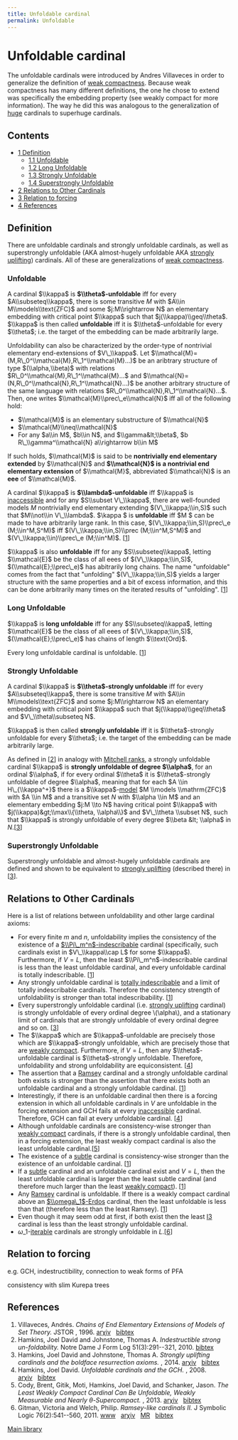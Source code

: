 ```yaml
---
title: Unfoldable cardinal
permalink: Unfoldable
---
```

# Unfoldable cardinal











The unfoldable cardinals were introduced by Andres Villaveces in order
to generalize the definition of [weak
compactness](Weakly_compact "Weakly compact").
Because weak compactness has many different definitions, the one he
chose to extend was specifically the embedding property (see weakly
compact for more information). The way he did this was analogous to the
generalization of
[huge](Huge "Huge")
cardinals to superhuge cardinals.



## Contents


-   [<span class="tocnumber">1</span> <span
    class="toctext">Definition</span>](#Definition)
    -   [<span class="tocnumber">1.1</span> <span
        class="toctext">Unfoldable</span>](#Unfoldable)
    -   [<span class="tocnumber">1.2</span> <span class="toctext">Long
        Unfoldable</span>](#Long_Unfoldable)
    -   [<span class="tocnumber">1.3</span> <span
        class="toctext">Strongly
        Unfoldable</span>](#Strongly_Unfoldable)
    -   [<span class="tocnumber">1.4</span> <span
        class="toctext">Superstrongly
        Unfoldable</span>](#Superstrongly_Unfoldable)
-   [<span class="tocnumber">2</span> <span class="toctext">Relations to
    Other Cardinals</span>](#Relations_to_Other_Cardinals)
-   [<span class="tocnumber">3</span> <span class="toctext">Relation to
    forcing</span>](#Relation_to_forcing)
-   [<span class="tocnumber">4</span> <span
    class="toctext">References</span>](#References)


## Definition

There are unfoldable cardinals and strongly unfoldable cardinals, as
well as superstrongly unfoldable (AKA almost-hugely unfoldable AKA
[strongly
uplifting](Uplifting "Uplifting"))
cardinals. All of these are generalizations of [weak
compactness](Weakly_compact "Weakly compact").

### <span id="Unfoldable" class="mw-headline">Unfoldable</span>

A cardinal $\\kappa$ is **$\\theta$-unfoldable** iff for every
$A\\subseteq\\kappa$, there is some transitive $M$ with $A\\in
M\\models\\text{ZFC}$ and some $j:M\\rightarrow N$ an elementary
embedding with critical point $\\kappa$ such that
$j(\\kappa)\\geq\\theta$. $\\kappa$ is then called **unfoldable** iff it
is $\\theta$-unfoldable for every $\\theta$; i.e. the target of the
embedding can be made arbitrarily large.

Unfoldability can also be characterized by the order-type of nontrivial
elementary end-extensions of $V\_\\kappa$. Let
$\\mathcal{M}=(M,R\_0^\\mathcal{M},R\_1^\\mathcal{M}...)$ be an
aribtrary structure of type $(\\alpha,\\beta)$ with relations
$R\_0^\\mathcal{M},R\_1^\\mathcal{M}...$ and
$\\mathcal{N}=(N,R\_0^\\mathcal{N},R\_1^\\mathcal{N}...)$ be another
arbitrary structure of the same language with relations
$R\_0^\\mathcal{N},R\_1^\\mathcal{N}...$. Then, one writes
$\\mathcal{M}\\prec\_e\\mathcal{N}$ iff all of the following hold:

-   $\\mathcal{M}$ is an elementary substructure of $\\mathcal{N}$
-   $\\mathcal{M}\\neq\\mathcal{N}$
-   For any $a\\in M$, $b\\in N$, and $\\gamma&lt;\\beta$, $b
    R\_\\gamma^\\mathcal{N} a\\rightarrow b\\in M$

If such holds, $\\mathcal{M}$ is said to be **nontrivially end
elementary extended** by $\\mathcal{N}$ and **$\\mathcal{N}$ is a
nontrivial end elementary extension** of $\\mathcal{M}$, abbreviated
$\\mathcal{N}$ is an **eee** of $\\mathcal{M}$.

A cardinal $\\kappa$ is **$\\lambda$-unfoldable** iff $\\kappa$ is
[inaccessible](Inaccessible "Inaccessible")
and for any $S\\subset V\_\\kappa$, there are well-founded models $M$
nontrivially end elementary extending $(V\_\\kappa;\\in,S)$ such that
$M\\not\\in V\_\\lambda$. $\\kappa $ is **unfoldable** iff $M $ can be
made to have arbitrarily large rank. In this case,
$(V\_\\kappa;\\in,S)\\prec\_e (M;\\in^M,S^M)$ iff
$(V\_\\kappa;\\in,S)\\prec (M;\\in^M,S^M)$ and
$(V\_\\kappa;\\in)\\prec\_e (M;\\in^M)$.
\[[1](#bibkey_Villaveces1996:ChainsEndElementaryExtensionsModels)\]

$\\kappa$ is also **unfoldable** iff for any $S\\subseteq\\kappa$,
letting $\\mathcal{E}$ be the class of all eees of
$(V\_\\kappa;\\in,S)$, $(\\mathcal{E};\\prec\_e)$ has abitrarily long
chains. The name "unfoldable" comes from the fact that "unfolding"
$(V\_\\kappa;\\in,S)$ yields a larger structure with the same properties
and a bit of excess information, and this can be done arbitrarily many
times on the iterated results of "unfolding".
\[[1](#bibkey_Villaveces1996:ChainsEndElementaryExtensionsModels)\]

### <span id="Long_Unfoldable" class="mw-headline">Long Unfoldable</span>

$\\kappa$ is **long unfoldable** iff for any $S\\subseteq\\kappa$,
letting $\\mathcal{E}$ be the class of all eees of
$(V\_\\kappa;\\in,S)$, $(\\mathcal{E};\\prec\_e)$ has chains of length
$\\text{Ord}$.

Every long unfoldable cardinal is unfoldable.
\[[1](#bibkey_Villaveces1996:ChainsEndElementaryExtensionsModels)\]

### <span id="Strongly_Unfoldable" class="mw-headline">Strongly Unfoldable</span>

A cardinal $\\kappa$ is **$\\theta$-strongly unfoldable** iff for every
$A\\subseteq\\kappa$, there is some transitive $M$ with $A\\in
M\\models\\text{ZFC}$ and some $j:M\\rightarrow N$ an elementary
embedding with critical point $\\kappa$ such that
$j(\\kappa)\\geq\\theta$ and $V\_\\theta\\subseteq N$.

$\\kappa$ is then called **strongly unfoldable** iff it is
$\\theta$-strongly unfoldable for every $\\theta$; i.e. the target of
the embedding can be made arbitrarily large.

As defined in
\[[2](#bibkey_HamkinsJohnstone2010:IndestructibleStrongUnfoldability)\]
in analogy with [Mitchell
ranks](Mitchell_rank "Mitchell rank"),
a strongly unfoldable cardinal $\\kappa$ is **strongly unfoldable of
degree $\\alpha$**, for an ordinal $\\alpha$, if for every ordinal
$\\theta$ it is $\\theta$-strongly unfoldable of degree $\\alpha$,
meaning that for each $A \\in H\_{\\kappa^+}$ there is a
$\\kappa$-[model](Model "Model")
$M \\models \\mathrm{ZFC}$ with $A \\in M$ and a transitive set $N$ with
$\\alpha \\in M$ and an elementary embedding $j:M \\to N$ having
critical point $\\kappa$ with $j(\\kappa)&gt;\\max\\{\\theta,
\\alpha\\}$ and $V\_\\theta \\subset N$, such that $\\kappa$ is strongly
unfoldable of every degree $\\beta &lt; \\alpha$ in
$N$.\[[3](#bibkey_HamkinsJohnstone:BoldfaceResurrectionAxioms)\]

### <span id="Superstrongly_Unfoldable" class="mw-headline">Superstrongly Unfoldable</span>

Superstrongly unfoldable and almost-hugely unfoldable cardinals are
defined and shown to be equivalent to [strongly
uplifting](Uplifting "Uplifting")
(described there) in
\[[3](#bibkey_HamkinsJohnstone:BoldfaceResurrectionAxioms)\].

## Relations to Other Cardinals

Here is a list of relations between unfoldability and other large
cardinal axioms:

-   For every finite $m$ and $n$, unfoldability implies the consistency
    of the existence of a
    [$\\Pi\_m^n$-indescribable](Indescribable "Indescribable")
    cardinal (specifically, such cardinals exist in $V\_\\kappa\\cap L$
    for some $\\kappa$). Furthermore, if $V=L$, then the least
    $\\Pi\_m^n$-indescribable cardinal is less than the least unfoldable
    cardinal, and every unfoldable cardinal is totally indescribable.
    \[[1](#bibkey_Villaveces1996:ChainsEndElementaryExtensionsModels)\]
-   Any strongly unfoldable cardinal is [totally
    indescribable](Indescribable "Indescribable")
    and a limit of totally indescribable cardinals. Therefore the
    consistency strength of unfoldability is stronger than total
    indescribability.
    \[[1](#bibkey_Villaveces1996:ChainsEndElementaryExtensionsModels)\]
-   Every superstrongly unfoldable cardinal (i.e. [strongly
    uplifting](Uplifting "Uplifting")
    cardinal) is strongly unfoldable of every ordinal degree
    \\(\\alpha\\), and a stationary limit of cardinals that are strongly
    unfoldable of every ordinal degree and so on.
    \[[3](#bibkey_HamkinsJohnstone:BoldfaceResurrectionAxioms)\]
-   The $\\kappa$ which are $\\kappa$-unfoldable are precisely those
    which are $\\kappa$-strongly unfoldable, which are precisely those
    that are [weakly
    compact](Weakly_compact "Weakly compact").
    Furthermore, if $V=L$, then any $\\theta$-unfoldable cardinal is
    $\\theta$-strongly unfoldable. Therefore, unfoldability and strong
    unfoldability are equiconsistent.
    \[[4](#bibkey_Hamkins2008:UnfoldableGCH)\]
-   The assertion that a
    [Ramsey](Ramsey "Ramsey")
    cardinal and a strongly unfoldable cardinal both exists is stronger
    than the assertion that there exists both an unfoldable cardinal and
    a strongly unfoldable cardinal.
    \[[1](#bibkey_Villaveces1996:ChainsEndElementaryExtensionsModels)\]
-   Interestingly, if there is an unfoldable cardinal then there is a
    forcing extension in which all unfoldable cardinals in $V$ are
    unfoldable in the forcing extension and GCH fails at every
    [inaccessible](Inaccessible "Inaccessible")
    cardinal. Therefore, GCH can fail at every unfoldable cardinal.
    \[[4](#bibkey_Hamkins2008:UnfoldableGCH)\]
-   Although unfoldable cardinals are consistency-wise stronger than
    [weakly
    compact](Weakly_compact "Weakly compact")
    cardinals, if there is a strongly unfoldable cardinal, then in a
    forcing extension, the least weakly compact cardinal is also the
    least unfoldable
    cardinal.\[[5](#bibkey_CodyGitikHamkinsSchanker2013:TheLeastWeaklyCompactCardinal)\]
-   The existence of a
    <a href="Subtle" class="mw-redirect" title="Subtle">subtle</a>
    cardinal is consistency-wise stronger than the existence of an
    unfoldable cardinal.
    \[[1](#bibkey_Villaveces1996:ChainsEndElementaryExtensionsModels)\]
-   If a
    <a href="Subtle" class="mw-redirect" title="Subtle">subtle</a>
    cardinal and an unfoldable cardinal exist and $V=L$, then the least
    unfoldable cardinal is larger than the least subtle cardinal (and
    therefore much larger than the least [weakly
    compact](Weakly_compact "Weakly compact")).
    \[[1](#bibkey_Villaveces1996:ChainsEndElementaryExtensionsModels)\]
-   Any
    [Ramsey](Ramsey "Ramsey")
    cardinal is unfoldable. If there is a weakly compact cardinal above
    an
    [$\\omega\_1$-Erdos](Erdos "Erdos")
    cardinal, then the least unfoldable is less than that (therefore
    less than the least Ramsey).
    \[[1](#bibkey_Villaveces1996:ChainsEndElementaryExtensionsModels)\]
-   Even though it may seem odd at first, if both exist then the least
    <a href="Rank-into-rank" class="mw-redirect" title="Rank-into-rank">I3</a>
    cardinal is less than the least strongly unfoldable cardinal.
-   $ω\_1$-<a href="Iterable" class="mw-redirect" title="Iterable">iterable</a>
    cardinals are strongly unfoldable in
    $L$.\[[6](#bibkey_GitmanWelch2011:RamseyLikeCardinalsII)\]

## Relation to forcing

e.g. GCH, indestructibility, connection to weak forms of PFA

consistency with slim Kurepa trees

## References

1.  <span
    id="bibkey_Villaveces1996:ChainsEndElementaryExtensionsModels">Villaveces,
    Andrés. *Chains of End Elementary Extensions of Models of Set
    Theory.* JSTOR , 1996.
    <a href="http://arxiv.org/abs/math/9611209" class="extiw">arχiv</a>   <a href="javascript:bibpopup(&#39;@article%7BVillaveces1996:ChainsEndElementaryExtensionsModels,%20%20%20%20AUTHOR%20=%20%7BVillaveces,%20Andrés%7D,%3Cbr%3E%20%20%20%20%20TITLE%20=%20%7BChains%20of%20End%20Elementary%20Extensions%20of%20Models%20of%20Set%20Theory%7D,%3Cbr%3E%20%20%20JOURNAL%20=%20%7BJSTOR%7D,%3Cbr%3E%20%20%20%20%20%20YEAR%20=%20%7B1996%7D,%3Cbr%3E%20%20%20%20EPRINT%20=%20%7Bmath/9611209%7D,%3Cbr%3E%7D&#39;)" class="bibtex">bibtex</a></span>
2.  <span
    id="bibkey_HamkinsJohnstone2010:IndestructibleStrongUnfoldability">Hamkins,
    Joel David and Johnstone, Thomas A. *Indestructible strong
    un-foldability.* Notre Dame J Form Log 51(3):291--321, 2010.
    <a href="javascript:bibpopup(&#39;@article%7BHamkinsJohnstone2010:IndestructibleStrongUnfoldability,%20%20AUTHOR%20=%20%20%20%20%20%20%20%7BHamkins,%20Joel%20David%20and%20Johnstone,%20Thomas%20A.%7D,%3Cbr%3E%20%20TITLE%20=%20%20%20%20%20%20%20%20%7BIndestructible%20strong%20un-foldability%7D,%3Cbr%3E%20%20YEAR%20=%20%20%20%20%20%20%20%20%20%7B2010%7D,%3Cbr%3E%20%20JOURNAL%20=%20%20%20%20%20%20%7BNotre%20Dame%20J.%20Form.%20Log.%7D,%3Cbr%3E%20%20VOLUME%20=%20%20%20%20%20%20%20%7B51%7D,%3Cbr%3E%20%20NUMBER%20=%20%20%20%20%20%20%20%7B3%7D,%3Cbr%3E%20%20PAGES%20=%20%20%20%20%20%20%20%20%7B291--321%7D%7D&#39;)" class="bibtex">bibtex</a></span>
3.  <span
    id="bibkey_HamkinsJohnstone:BoldfaceResurrectionAxioms">Hamkins,
    Joel David and Johnstone, Thomas A. *Strongly uplifting cardinals
    and the boldface resurrection axioms.* , 2014.
    <a href="http://arxiv.org/abs/1403.2788" class="extiw">arχiv</a>   <a href="javascript:bibpopup(&#39;@article%7BHamkinsJohnstone:BoldfaceResurrectionAxioms,%20%20AUTHOR%20=%20%20%20%20%20%20%20%7BHamkins,%20Joel%20David%20and%20Johnstone,%20Thomas%20A.%7D,%3Cbr%3E%20%20TITLE%20=%20%20%20%20%20%20%20%20%7BStrongly%20uplifting%20cardinals%20and%20the%20boldface%20resurrection%20axioms%7D,%3Cbr%3E%20%20YEAR%20=%20%20%20%20%20%20%20%20%20%7B2014%7D,%3Cbr%3E%20%20eprint%20=%20%20%20%20%20%20%20%7B1403.2788%7D,%3Cbr%3E%7D&#39;)" class="bibtex">bibtex</a></span>
4.  <span id="bibkey_Hamkins2008:UnfoldableGCH">Hamkins, Joel David.
    *Unfoldable cardinals and the GCH.* , 2008.
    <a href="http://arxiv.org/abs/math/9909029" class="extiw">arχiv</a>   <a href="javascript:bibpopup(&#39;@article%7BHamkins2008:UnfoldableGCH,%20author%20=%20%7BHamkins,%20Joel%20David%7D,%3Cbr%3Etitle%20=%20%7BUnfoldable%20cardinals%20and%20the%20GCH%7D,%3Cbr%3Eyear%20=%20%7B2008%7D,%3Cbr%3Eeprint=%7Bmath/9909029%7D,%3Cbr%3E%7D&#39;)" class="bibtex">bibtex</a></span>
5.  <span
    id="bibkey_CodyGitikHamkinsSchanker2013:TheLeastWeaklyCompactCardinal">Cody,
    Brent, Gitik, Moti, Hamkins, Joel David, and Schanker, Jason. *The
    Least Weakly Compact Cardinal Can Be Unfoldable, Weakly Measurable
    and Nearly θ-Supercompact.* , 2013.
    <a href="http://arxiv.org/abs/1305.5961" class="extiw">arχiv</a>   <a href="javascript:bibpopup(&#39;@article%7BCodyGitikHamkinsSchanker2003:TheLeastWeaklyCompactCardinal,%20%20%20%20author%20=%20%7BCody,%20Brent,%20Gitik,%20Moti,%20Hamkins,%20Joel%20David,%20and%20Schanker,%20Jason%7D,%3Cbr%3E%20%20%20%20%20%20%20%20%20title%20=%20%7BThe%20Least%20Weakly%20Compact%20Cardinal%20Can%20Be%20Unfoldable,%20Weakly%20Measurable%20and%20Nearly%20θ-Supercompact%7D,%3Cbr%3E%20%20%20%20%20%20%20%20year%20=%20%7B2013%7D,%3Cbr%3E%20%20%20%20%20eprint%20=%20%7B1305.5961%7D,%3Cbr%3E%7D&#39;)" class="bibtex">bibtex</a></span>
6.  <span id="bibkey_GitmanWelch2011:RamseyLikeCardinalsII">Gitman,
    Victoria and Welch, Philip. *Ramsey-like cardinals II.* J Symbolic
    Logic 76(2):541--560, 2011.
    <a href="http://boolesrings.org/victoriagitman/files/2011/08/ramseylikecardinalsii.pdf" class="extiw">www</a>   <a href="http://web.archive.org/web/20191005075036/http://arxiv.org/abs/1104.4448" class="extiw">arχiv</a>   <a href="http://web.archive.org/web/20191005075036/http://www.ams.org/mathscinet-getitem?mr=2830435" class="extiw">MR</a>   <a href="javascript:bibpopup(&#39;@article%20%7BGitmanWelch2011:RamseyLikeCardinalsII,%20%20%20%20AUTHOR%20=%20%7BGitman,%20Victoria%20and%20Welch,%20Philip%7D,%3Cbr%3E%20%20%20%20%20TITLE%20=%20%7BRamsey-like%20cardinals%20II%7D,%3Cbr%3E%20%20%20JOURNAL%20=%20%7BJ.%20Symbolic%20Logic%7D,%3Cbr%3E%20%20FJOURNAL%20=%20%7BJournal%20of%20Symbolic%20Logic%7D,%3Cbr%3E%20%20%20%20VOLUME%20=%20%7B76%7D,%3Cbr%3E%20%20%20%20%20%20YEAR%20=%20%7B2011%7D,%3Cbr%3E%20%20%20%20NUMBER%20=%20%7B2%7D,%3Cbr%3E%20%20%20%20%20PAGES%20=%20%7B541--560%7D,%3Cbr%3E%20%20%20%20%20%20ISSN%20=%20%7B0022-4812%7D,%3Cbr%3E%20%20%20%20%20CODEN%20=%20%7BJSYLA6%7D,%3Cbr%3E%20%20%20MRCLASS%20=%20%7B03E55%7D,%3Cbr%3E%20%20MRNUMBER%20=%20%7B2830435%7D,%3Cbr%3EEPRINT%20=%7B1104.4448%7D,%3Cbr%3E%20%20%20%20%20%20%20URL%20=%20%7Bhttp://boolesrings.org/victoriagitman/files/2011/08/ramseylikecardinalsii.pdf%7D,%3Cbr%3E%7D&#39;)" class="bibtex">bibtex</a></span>

[Main
library](Library "Library")


